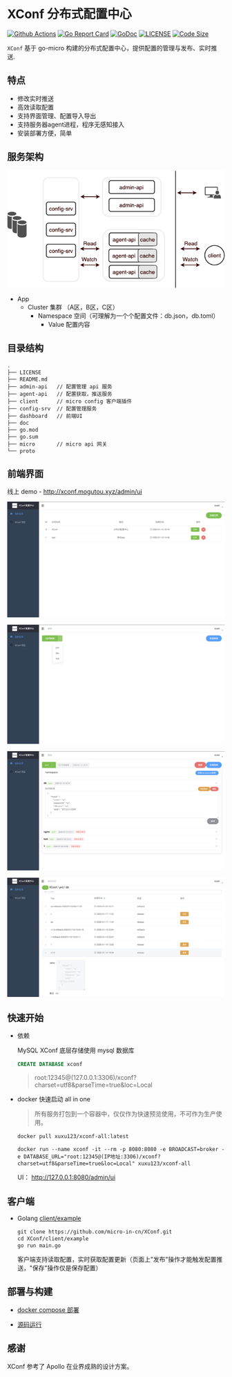 # XConf 分布式配置中心

[![Github Actions](https://github.com/micro-in-cn/XConf/workflows/CI/badge.svg)](https://github.com/micro-in-cn/XConf/actions)
[![Go Report Card](https://goreportcard.com/badge/github.com/micro-in-cn/XConf)](https://goreportcard.com/report/github.com/micro-in-cn/XConf)
[![GoDoc](https://godoc.org/github.com/micro-in-cn/XConf?status.svg)](https://godoc.org/github.com/micro-in-cn/XConf)
[![LICENSE](https://img.shields.io/badge/LICENSE-MIT-blue)](https://github.com/micro-in-cn/XConf/blob/master/LICENSE)
[![Code Size](https://img.shields.io/github/languages/code-size/micro-in-cn/XConf.svg?style=flat)](https://img.shields.io/github/languages/code-size/micro-in-cn/XConf.svg?style=flat)

`XConf` 基于 go-micro 构建的分布式配置中心，提供配置的管理与发布、实时推送.

## 特点

- 修改实时推送
- 高效读取配置
- 支持界面管理、配置导入导出
- 支持服务器agent进程，程序无感知接入
- 安装部署方便，简单

## 服务架构

![image](doc/design.png)

- App
  - Cluster 集群 （A区，B区，C区）
    - Namespace 空间（可理解为一个个配置文件：db.json，db.toml）
      - Value 配置内容

## 目录结构

```text
.
├── LICENSE
├── README.md
├── admin-api   // 配置管理 api 服务
├── agent-api   // 配置获取，推送服务
├── client      // micro config 客户端插件
├── config-srv  // 配置管理服务
├── dashboard   // 前端UI
├── doc
├── go.mod
├── go.sum
├── micro       // micro api 网关
└── proto
```

## 前端界面

线上 demo - http://xconf.mogutou.xyz/admin/ui

![image](doc/app.png)

![image](doc/cluster.png)

![image](doc/namespace.png)

![image](doc/rollback.png)

## 快速开始

- 依赖
    
    MySQL XConf 底层存储使用 mysql 数据库

    ```sql
    CREATE DATABASE xconf
    ```
    
    > root:12345@(127.0.0.1:3306)/xconf?charset=utf8&parseTime=true&loc=Local

-  docker 快速启动 all in one
    
    > 所有服务打包到一个容器中，仅仅作为快速预览使用，不可作为生产使用。
    
    ```shell script
    docker pull xuxu123/xconf-all:latest
    ```
    
    ```shell script
    docker run --name xconf -it --rm -p 8080:8080 -e BROADCAST=broker -e DATABASE_URL="root:12345@(IP地址:3306)/xconf?charset=utf8&parseTime=true&loc=Local" xuxu123/xconf-all
    ```
    
    UI： http://127.0.0.1:8080/admin/ui

## 客户端

- Golang  [client/example](client/example/main.go)
    
    ```shell script
    git clone https://github.com/micro-in-cn/XConf.git
    cd XConf/client/example
    go run main.go 
    ```

    客户端支持读取配置，实时获取配置更新（页面上"发布"操作才能触发配置推送，"保存"操作仅是保存配置）
    
## 部署与构建

- [docker compose 部署](https://github.com/micro-in-cn/XConf/tree/master/deployments/docker-compose)

- [源码运行](https://github.com/micro-in-cn/XConf/tree/master/doc/build.md)

## 感谢

XConf 参考了 Apollo 在业界成熟的设计方案。

